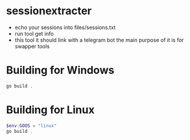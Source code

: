 ﻿# sessionextracter

- echo your sessions into files/sessions.txt
- run tool get info
- this tool it should link with a telegram bot the main purpose of it is for swapper tools

# Building for Windows
```powershell
go build .
```
# Building for Linux
```powershell
$env:GOOS = "linux"
go build .
```
